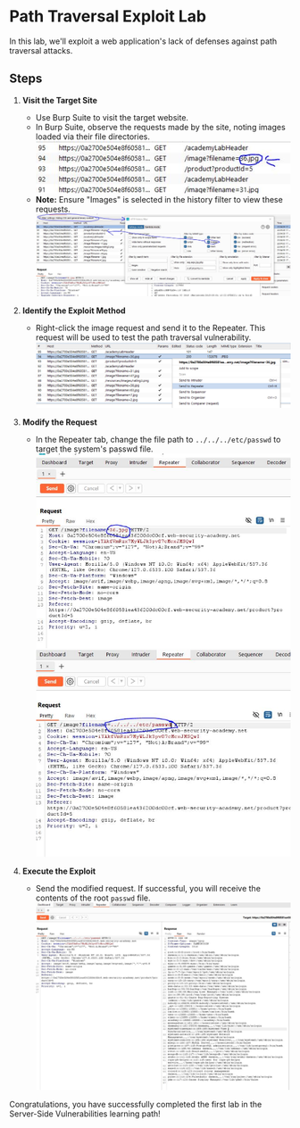 # Path Traversal Exploit Lab

In this lab, we'll exploit a web application's lack of defenses against path traversal attacks.

## Steps

1. **Visit the Target Site**
   - Use Burp Suite to visit the target website.
   - In Burp Suite, observe the requests made by the site, noting images loaded via their file directories.
   ![File Directory Example](filenamenotice.jpg)
   - **Note:** Ensure "Images" is selected in the history filter to view these requests.
   ![Burp Suite Filter Options](filteroptions.jpg)

2. **Identify the Exploit Method**
   - Right-click the image request and send it to the Repeater. This request will be used to test the path traversal vulnerability.
   ![Send to Repeater](sendtorepeater.png)

3. **Modify the Request**
   - In the Repeater tab, change the file path to `../../../etc/passwd` to target the system's passwd file.
   ![Before Change](beforechange.jpg) ![After Change](afterchange.jpg)

4. **Execute the Exploit**
   - Send the modified request. If successful, you will receive the contents of the root `passwd` file.
   ![Lab Completed](labcompleted.jpg)

Congratulations, you have successfully completed the first lab in the Server-Side Vulnerabilities learning path!
